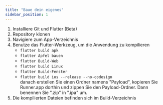 ```yaml
---
title: "Baue dein eigenes"
sidebar_position: 1
---
```


1. Installiere Git und Flutter (Beta)
2. Repository klonen
3. Navigiere zum App-Verzeichnis
4. Benutze das Flutter-Werkzeug, um die Anwendung zu kompilieren
   * `flutter build apk`
   * `flutter Apfel bauen`
   * `flutter Build-Web`
   * `flutter build Linux`
   * `flutter Build-Fenster`
   * `flutter build ios --release --no-codesign`\
     danach erstellen Sie einen Ordner namens "Payload", kopieren Sie Runner.app dorthin und zippen Sie den Payload-Ordner. Dann benennen Sie ".zip" in ".ipa" um.
5. Die kompilierten Dateien befinden sich im Build-Verzeichnis
